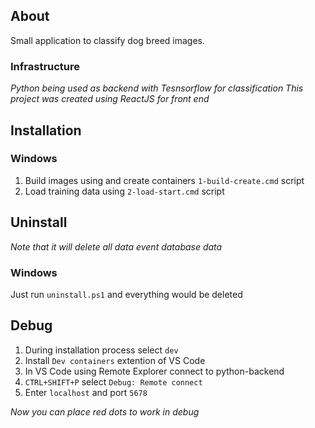 ## About
Small application to classify dog breed images.

### Infrastructure
_Python being used as backend with Tesnsorflow for classification_
*This project was created using ReactJS for front end*

## Installation

### Windows
1) Build images using and create containers ```1-build-create.cmd``` script
2) Load training data using ```2-load-start.cmd``` script

## Uninstall
_Note that it will delete all data event database data_

### Windows
Just run ```uninstall.ps1``` and everything would be deleted

## Debug
1) During installation process select ```dev```
2) Install ```Dev containers``` extention of VS Code
3) In VS Code using Remote Explorer connect to python-backend
4) ```CTRL+SHIFT+P``` select ```Debug: Remote connect```
5) Enter ```localhost``` and port ```5678```

_Now you can place red dots to work in debug_